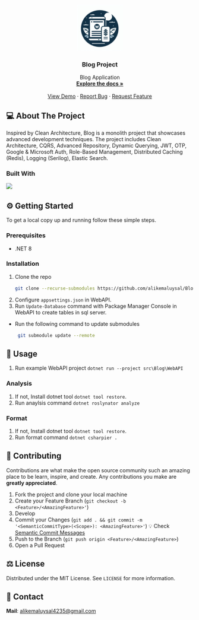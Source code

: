 <p align="center">
  <a href="https://github.com/alikemaluysal/Blog"><img src="./images/logo.jpeg" height="125"></a>
  <h3 align="center">Blog Project
</h3>
  <p align="center">
    Blog Application
    <br />
    <a href="https://github.com/alikemaluysal/Blog"><strong>Explore the docs »</strong></a>
    <br />
    <br />
    <a href="https://github.com/alikemaluysal/Blog">View Demo</a>
    · 
    <a href="https://github.com/alikemaluysal/Blog/issues">Report Bug</a>
    ·
    <a href="https://github.com/alikemaluysal/Blog/discussions">Request Feature</a>
  </p>
</p>

## 💻 About The Project

Inspired by Clean Architecture, Blog is a monolith project that showcases advanced development techniques. The project includes Clean Architecture, CQRS, Advanced Repository, Dynamic Querying, JWT, OTP, Google & Microsoft Auth, Role-Based Management, Distributed Caching (Redis), Logging (Serilog), Elastic Search.

### Built With

[![](https://img.shields.io/badge/.NET%20Core-512BD4?style=for-the-badge&logo=dotnet&logoColor=white)](https://learn.microsoft.com/tr-tr/dotnet/welcome)

## ⚙️ Getting Started

To get a local copy up and running follow these simple steps.

### Prerequisites

- .NET 8

### Installation

1. Clone the repo
   ```sh
   git clone --recurse-submodules https://github.com/alikemaluysal/Blog.git
   ```
2. Configure `appsettings.json` in WebAPI.
3. Run `Update-Database` command with Package Manager Console in WebAPI to create tables in sql server.

- Run the following command to update submodules
  ```sh
   git submodule update --remote
   ```

## 🚀 Usage

1. Run example WebAPI project `dotnet run --project src\Blog\WebAPI`

### Analysis

1. If not, Install dotnet tool `dotnet tool restore`.
2. Run anaylsis command `dotnet roslynator analyze`

### Format

1. If not, Install dotnet tool `dotnet tool restore`.
2. Run format command `dotnet csharpier .`


## 🤝 Contributing

Contributions are what make the open source community such an amazing place to be learn, inspire, and create. Any contributions you make are **greatly appreciated**.

1. Fork the project and clone your local machine
2. Create your Feature Branch (`git checkout -b <Feature>/<AmazingFeature>'`)
3. Develop
4. Commit your Changes (`git add . && git commit -m '<SemanticCommitType>(<Scope>): <AmazingFeature>'`)
   💡 Check [Semantic Commit Messages](./docs/Semantic%20Commit%20Messages.md)
5. Push to the Branch (`git push origin <Feature>/<AmazingFeature>`)
6. Open a Pull Request


## ⚖️ License

Distributed under the MIT License. See `LICENSE` for more information.

## 📧 Contact
**Mail**: alikemaluysal4235@gmail.com

<!-- ## 🙏 Acknowledgements
- []() -->